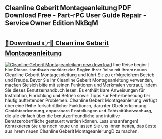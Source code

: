## Cleanline Geberit Montageanleitung PDF Download Free - Part-rPC User Guide Repair - Service Owner Edition NkBqM

# <h2><a href="http://df6czgs.blite.top/?on=Cleanline+Geberit+Montageanleitung">🔗Download 👉🔴 Cleanline Geberit Montageanleitung</a></h2>

[![Cleanline Geberit Montageanleitung new download](https://i.imgur.com/lujVjoI.png)](http://df6czgs.blite.top/?on=Cleanline+Geberit+Montageanleitung)
Ihre Reise beginnt hier Dieses Handbuch markiert den Beginn Ihrer Reise mit Ihrem neuen Cleanline Geberit Montageanleitung und führt Sie zu erfolgreichem Betrieb und Freude. Bevor Sie Ihr Cleanline Geberit Montageanleitung verwenden, machen Sie sich bitte mit seinen Funktionen und Merkmalen vertraut, indem Sie dieses Benutzerhandbuch lesen. Es enthält klare Anweisungen für Installation, Einrichtung und Betrieb sowie Tipps zur Fehlerbehebung bei häufig auftretenden Problemen. Cleanline Geberit Montageanleitung verfügt über eine Reihe fortschrittlicher Funktionen, darunter Objekterkennung, Gesichtserkennung, anpassbare Einstellungen und Echtzeitüberwachung, die alle einfach über die benutzerfreundliche und intuitive Benutzeroberfläche gesteuert werden können. Lass uns anfangen! Kontaktieren Sie uns noch heute und lassen Sie uns Ihnen helfen, das Beste aus Ihrem neuen Cleanline Geberit MontageanleitungD zu machen.
